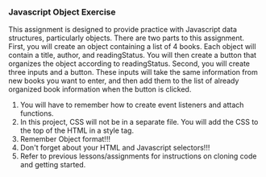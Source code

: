 ### Javascript Object Exercise

This assignment is designed to provide practice with Javascript data structures, particularly
objects. There are two parts to this assignment. First, you will create an object containing
a list of 4 books. Each object will contain a title, author, and readingStatus. You will
then create a button that organizes the object according to readingStatus. Second, you will
create three inputs and a button. These inputs will take the same information from new books you want to enter,
and then add them to the list of already organized book information when the button is clicked.

1. You will have to remember how to create event listeners and attach functions.
2. In this project, CSS will not be in a separate file. You will add the CSS to the
   top of the HTML in a style tag.
3. Remember Object format!!!
4. Don't forget about your HTML and Javascript selectors!!!
5. Refer to previous lessons/assignments for instructions on cloning code and getting started.
